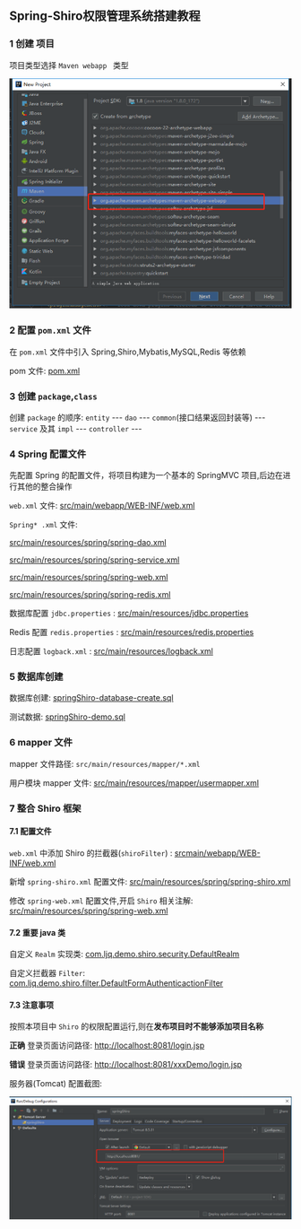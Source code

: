 ## Spring-Shiro权限管理系统搭建教程  



### 1 创建 项目  

项目类型选择 `Maven webapp `  类型  

<div align=center> 

<img src="img/shiro-1-1-create_maven_project.png" /> 

</div> 

### 2 配置 `pom.xml` 文件  

在 `pom.xml` 文件中引入 Spring,Shiro,Mybatis,MySQL,Redis 等依赖  

pom 文件: [pom.xml](../pom.xml)  

### 3 创建 `package`,`class`  

创建 `package` 的顺序: `entity` --- `dao`  --- `common`(接口结果返回封装等) ---  `service` 及其 `impl` --- `controller`  ---   

### 4 Spring 配置文件  

先配置 Spring 的配置文件，将项目构建为一个基本的 SpringMVC 项目,后边在进行其他的整合操作  

`web.xml` 文件: [src/main/webapp/WEB-INF/web.xml](../src/main/webapp/WEB-INF/web.xml)  

`Spring* .xml` 文件:  

[src/main/resources/spring/spring-dao.xml](../src/main/resources/spring/spring-dao.xml)  

[src/main/resources/spring/spring-service.xml](../src/main/resources/spring/spring-service.xml)  

[src/main/resources/spring/spring-web.xml](../src/main/resources/spring/spring-web.xml)  

[src/main/resources/spring/spring-redis.xml](../src/main/resources/spring/spring-redis.xml)

数据库配置 `jdbc.properties` : [src/main/resources/jdbc.properties](../src/main/resources/jdbc.properties)  

Redis 配置 `redis.properties` : [src/main/resources/redis.properties](../src/main/resources/redis.properties)  

日志配置 `logback.xml` : [src/main/resources/logback.xml](../src/main/resources/logback.xml)  

### 5 数据库创建  

数据库创建: [springShiro-database-create.sql](springShiro-database-create.sql)  

测试数据: [springShiro-demo.sql](springShiro-demo.sql)  

### 6 mapper 文件  

mapper 文件路径: `src/main/resources/mapper/*.xml`  

用户模块 mapper 文件: [src/main/resources/mapper/usermapper.xml](../src/main/resources/mapper/usermapper.xml)  

### 7 整合 Shiro 框架    

#### 7.1 配置文件

`web.xml` 中添加 Shiro 的拦截器(`shiroFilter`) : [srcmain/webapp/WEB-INF/web.xml](../srcmain/webapp/WEB-INF/web.xml)  

新增 `spring-shiro.xml` 配置文件: [src/main/resources/spring/spring-shiro.xml](../src/main/resources/spring/spring-shiro.xml)  

修改 `spring-web.xml` 配置文件,开启 `Shiro` 相关注解: [src/main/resources/spring/spring-web.xml](../src/main/resources/spring/spring-web.xml)  

#### 7.2 重要 java 类  

自定义 `Realm` 实现类: [com.ljq.demo.shiro.security.DefaultRealm](../src/main/java/com/ljq/demo/shiro/security/DefaultRealm.java)  

自定义拦截器 `Filter`: [com.ljq.demo.shiro.filter.DefaultFormAuthenticactionFilter](../src/main/java/com/ljq/demo/shiro/filter/DefaultFormAuthenticactionFilter.java)  

#### 7.3 注意事项  

按照本项目中 `Shiro` 的权限配置运行,则在**发布项目时不能够添加项目名称**  

**正确** 登录页面访问路径: [http://localhost:8081/login.jsp](http://localhost:8081/login.jsp)  

**错误** 登录页面访问路径: [http://localhost:8081/xxxDemo/login.jsp](http://localhost:8081/xxxDemo/login.jsp)  

服务器(Tomcat) 配置截图:  

<img src="img/shiro-1-2-tomcat.png" />





